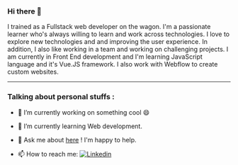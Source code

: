 ### Hi there 👋

I trained as a Fullstack web developer on the wagon. I'm a passionate learner who's always willing to learn and work across technologies. I love to explore new technologies and and improving the user experience. In addition, I also like working in a team and working on challenging projects.
I am currently in Front End development and I'm learning JavaScript language and it's Vue.JS framework. I also work with Webflow to create custom websites.

---

### Talking about personal stuffs :

- 🔭 I’m currently working on something cool 😄

- 🌱 I’m currently learning Web development.

- 💬 Ask me about [here](https://www.linkedin.com/in/josephine-dujardin/) ! I'm happy to help.

- 📫 How to reach me: [![Linkedin](https://img.shields.io/badge/LinkedIn-0077B5?style=for-the-badge&logo=linkedin&logoColor=white)](https://www.linkedin.com/in/josephine-dujardin/)
<!--
**josephine-dujardin/josephine-dujardin** is a ✨ _special_ ✨ repository because its `README.md` (this file) appears on your GitHub profile.

Here are some ideas to get you started:

- 🔭 I’m currently working on ...
- 🌱 I’m currently learning ...
- 👯 I’m looking to collaborate on ...
- 🤔 I’m looking for help with ...
- 💬 Ask me about ...
- 📫 How to reach me: ...
- 😄 Pronouns: ...
- ⚡ Fun fact: ...
-->
